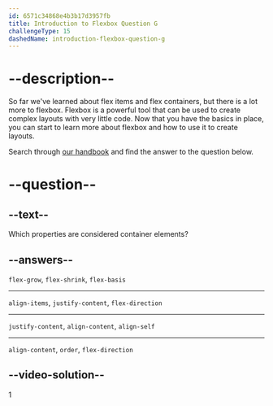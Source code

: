 ```yaml
---
id: 6571c34868e4b3b17d3957fb
title: Introduction to Flexbox Question G
challengeType: 15
dashedName: introduction-flexbox-question-g
---
```

# --description--

So far we've learned about flex items and flex containers, but there is a lot more to flexbox. Flexbox is a powerful tool that can be used to create complex layouts with very little code. Now that you have the basics in place, you can start to learn more about flexbox and how to use it to create layouts. 

Search through [our handbook](https://www.freecodecamp.org/news/the-css-flexbox-handbook) and find the answer to the question below.

# --question--

## --text--

Which properties are considered container elements?

## --answers--

`flex-grow`, `flex-shrink`, `flex-basis`

---

`align-items`, `justify-content`, `flex-direction`

---

`justify-content`, `align-content`, `align-self`

---

`align-content`, `order`, `flex-direction`

## --video-solution--

1
